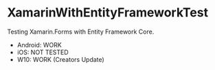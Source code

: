 # XamarinWithEntityFrameworkTest
Testing Xamarin.Forms with Entity Framework Core.  

- Android: WORK 
- iOS: NOT TESTED 
- W10: WORK (Creators Update)
